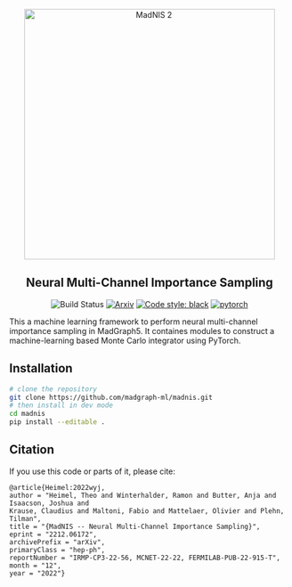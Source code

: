 <p align="center">
  <img src="doc/static/logo.png" width="450", alt="MadNIS 2">
</p>

<h2 align="center">Neural Multi-Channel Importance Sampling</h2>

<p align="center">
<img alt="Build Status" src="https://github.com/madgraph-ml/MadNIS/actions/workflows/ci.yml/badge.svg">
<a href="https://arxiv.org/abs/2212.06172"><img alt="Arxiv" src="https://img.shields.io/badge/arXiv-2212.06172-b31b1b.svg"></a>
<a href="https://github.com/psf/black"><img alt="Code style: black" src="https://img.shields.io/badge/code%20style-black-000000.svg"></a>
<a href="https://pytorch.org"><img alt="pytorch" src="https://img.shields.io/badge/PyTorch-2.0-DC583A.svg?style=flat&logo=pytorch"></a>
</p>

This a machine learning framework to perform neural multi-channel importance sampling in MadGraph5.
It containes modules to construct a machine-learning based Monte Carlo integrator using PyTorch.


## Installation

```sh
# clone the repository
git clone https://github.com/madgraph-ml/madnis.git
# then install in dev mode
cd madnis
pip install --editable .
```

## Citation

If you use this code or parts of it, please cite:

    @article{Heimel:2022wyj,
    author = "Heimel, Theo and Winterhalder, Ramon and Butter, Anja and Isaacson, Joshua and 
    Krause, Claudius and Maltoni, Fabio and Mattelaer, Olivier and Plehn, Tilman",
    title = "{MadNIS -- Neural Multi-Channel Importance Sampling}",
    eprint = "2212.06172",
    archivePrefix = "arXiv",
    primaryClass = "hep-ph",
    reportNumber = "IRMP-CP3-22-56, MCNET-22-22, FERMILAB-PUB-22-915-T",
    month = "12",
    year = "2022"}
